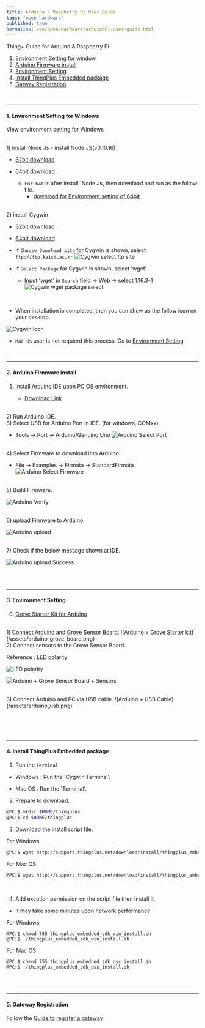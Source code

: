```yaml
---
title: Arduino + Raspberry Pi User Guide
tags: "open-hardware"
published: true
permalink: /en/open-hardware/arduinoPi-user-guide.html
---
```


Thing+ Guide for Arduino & Raspberry Pi<br/>
<div id='win-setting'></div>

1. [Environment Setting for window](#win-setting)
2. [Arduino Firmware install](#id-firmware)
3. [Environment Setting](#id-setting)
4. [Install ThingPlus Embedded package](#id-package)
5. [Gatway Registration](#id-register)


<br/>

---
#### 1. Environment Setting for Windows 

<p class="dwExpand"> View environment setting for Windows</p>

<br/>
1) install Node Js
- install Node JS(v0.10.16)

- <a href="https://nodejs.org/dist/v0.10.16/node-v0.10.16-x86.msi" target="_blank"> 32bit download</a>
- <a href="https://nodejs.org/dist/v0.10.16/x64/node-v0.10.16-x64.msi" target="_blank"> 64bit download</a>

  - `For 64bit` after install `Node Js, then download and run as the follow file.
     - <a href="http://support.thingplus.net/download/install/x86_64_env_set.bat" target="_blank"> download for Environment setting of 64bit </a>

<br/>
2) install Cygwin 

- <a href="https://cygwin.com/setup-x86.exe" target="_blank"> 32bit download</a>
- <a href="https://cygwin.com/setup-x86_64.exe" target="_blank"> 64bit download</a>

- If `Choose Download site` for Cygwin is shown, select `ftp://ftp.kaist.ac.kr`
![Cygwin select ftp site](/assets/cygwin_site_select.png)

- If `Select Package` for Cygwin is shown, select 'wget'

  - Input 'wget' in `Search` field -> Web -> select 1.16.3-1 
![Cygwin wget package select](/assets/cygwin_wget.png)

<br/>

- When installation is completed, then you can show as the follow icon on your desktop.

![Cygwin Icon](/assets/cygwin_icon.png)

<p class="dwExpand2"></p>

* `Mac OS` user is not requierd this process. Go to [Environment Setting](#id-setting)

<div id='id-firmware'></div>
<br/>

---
#### 2. Arduino Firmware install
1) Install Arduino IDE upon PC OS environment.

   - <a href="https://www.arduino.cc/en/Main/Software" target="_blank">Download Link</a>

<br/>
2) Run Arduino IDE.


<br/>
3) Select USB for Arduino Port in IDE. (for windows, COMxx)

   - Tools -> Port -> Arduino/Genuino Uno
![Arduino Select Port](/assets/arduino_ide_select_port.png)

<br/>
4) Select Firmware to download into Arduino.

   - File -> Examples -> Firmata -> StandardFirmata
![Arduino Select Firmware](/assets/arduino_ide_select_firmare.png)

<br/>
5) Build Firmware.

![Arduino Verify](/assets/arduino_ide_verify.png)

<br/>
6) upload Firmware to Arduino.

![Arduino upload](/assets/arduino_ide_upload.png)

<br/>
7) Check if the below message shown at IDE.

![Arduino upload Success](/assets/arduino_ide_upload_done.png)


<div id='id-setting'></div>
<br/><br/>

---
#### 3. Environment Setting

0) <a href="http://www.seeedstudio.com/depot/Grove-Starter-Kit-for-Arduino-p-1855.html" target="_blank">Grove Starter Kit for Arduino</a>

<br/>
1) Connect Arduino and Grove Sensor Board.
![Arduino + Grove Starter kit](/assets/arduino_grove_board.png)

<br/>
2) Connect sensors to the Grove Sensor Board.<br/>

<p class="dwExpand"> Reference : LED polarity</p>

![LED polarity](/assets/led.png)

<div class="dwExpand2"></div>

![Arduino + Grove Sensor Board + Sensors](/assets/arduino_sensors.png)

<br/>
3) Connect Arduino and PC via USB cable.
![Arduino + USB Cable](/assets/arduino_usb.png)

<div id='id-package'></div>
<br/><br/>
<br/><br/>


---
#### 4. Install ThingPlus Embedded package
1) Run the `Terminal`

 - Windows : Run the 'Cygwin Terminal'.

 - Mac OS : Run the 'Terminal'.

2) Prepare to download.

```bash
@PC:$ mkdir $HOME/thingplus
@PC:$ cd $HOME/thingplus
```

3) Download the install script file.

<p class="dwExpand"> For Windows</p>

```bash
@PC:$ wget http://support.thingplus.net/download/install/thingplus_embedded_sdk_win_install.sh
```

<div class="dwExpand2"></div>

<p class="dwExpand"> For Mac OS</p>

```bash
@PC:$ wget http://support.thingplus.net/download/install/thingplus_embedded_sdk_osx_install.sh
```
<div class="dwExpand2"></div>
<br/>

4) Add excution permission on the script file then Install it.

- It may take some minutes upon network performance.

<p class="dwExpand"> For Windows</p>

```
@PC:$ chmod 755 thingplus_embedded_sdk_win_install.sh
@PC:$ ./thingplus_embedded_sdk_win_install.sh
```
<div class="dwExpand2"></div>

<p class="dwExpand"> For Mac OS</p>

```
@PC:$ chmod 755 thingplus_embedded_sdk_osx_install.sh
@PC:$ ./thingplus_embedded_sdk_osx_install.sh
```
<div class="dwExpand2"></div>

<div id='id-register'></div>
<br/><br/>

---
#### 5. Gateway Registration
Follow the [Guide to register a gateway](/en/user-guide/registration.html#id-gateway)

<div class='scrolltop'>
    <div class='scroll icon'><i class="fa fa-arrow-circle-up"></i></div>
</div> 
